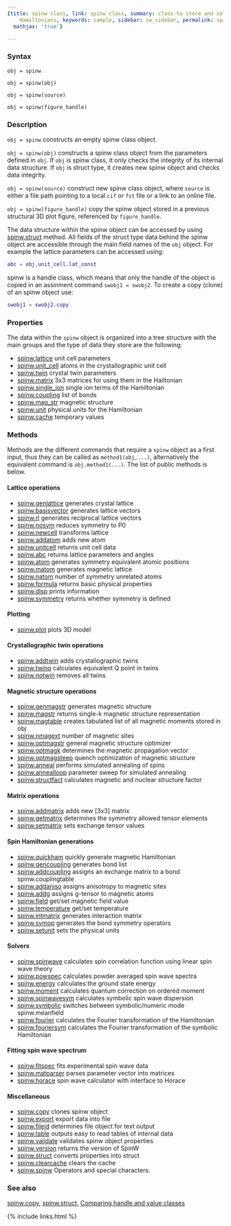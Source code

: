 ```yaml
---
{title: spinw class, link: spinw class, summary: class to store and solve magnetic
    Hamiltonians, keywords: sample, sidebar: sw_sidebar, permalink: spinw, folder: spinw,
  mathjax: 'true'}

---
```

 
### Syntax
 
`obj = spinw`
 
`obj = spinw(obj)`
 
`obj = spinw(source)`
 
`obj = spinw(figure_handle)`
 
### Description
 
`obj = spinw` constructs an empty spinw class object.
 
`obj = spinw(obj)` constructs a spinw class object from the
parameters defined in `obj`. If `obj` is spinw class, it only checks
the integrity of its internal data structure. If `obj` is struct
type, it creates new spinw object and checks data integrity.
 
`obj = spinw(source)` construct new spinw class object, where
`source` is either a file path pointing to a local `cif` or `fst`
file or a link to an online file.
 
`obj = spinw(figure_handle)` copy the spinw object stored in a
previous structural 3D plot figure, referenced by `figure_handle`.
 
 
The data structure within the spinw object can be accessed by using
[spinw.struct](spinw_struct) method. All fields of the struct type data behind the
spinw object are accessible through the main field names of the `obj`
object. For example the lattice parameters can be accessed using:
 
```matlab
abc = obj.unit_cell.lat_const
```
 
spinw is a handle class, which means that only the handle of the
object is copied in an assinment command `swobj1 = swobj2`. To create
a copy (clone) of an spinw object use:
 
```matlab
swobj1 = swobj2.copy
```
 
### Properties
 
The data within the `spinw` object is organized into a tree structure
with the main groups and the type of data they store are the
following:
 
* [spinw.lattice](spinw_lattice) unit cell parameters
* [spinw.unit_cell](spinw_unit_cell) atoms in the crystallographic unit cell
* [spinw.twin](spinw_twin) crystal twin parameters
* [spinw.matrix](spinw_matrix) 3x3 matrices for using them in the Hailtonian
* [spinw.single_ion](spinw_single_ion) single ion terms of the Hamiltonian
* [spinw.coupling](spinw_coupling) list of bonds
* [spinw.mag_str](spinw_mag_str) magnetic structure
* [spinw.unit](spinw_unit) physical units for the Hamiltonian
* [spinw.cache](spinw_cache) temporary values
 
### Methods
 
Methods are the different commands that require a `spinw` object as a
first input, thus they can be called as `method1(obj,...)`,
alternatively the equivalent command is `obj.method1(...)`. The list
of public methods is below.
 
#### Lattice operations
 
* [spinw.genlattice](spinw_genlattice) generates crystal lattice
* [spinw.basisvector](spinw_basisvector) generates lattice vectors
* [spinw.rl](spinw_rl) generates reciprocal lattice vectors
* [spinw.nosym](spinw_nosym) reduces symmetry to P0
* [spinw.newcell](spinw_newcell) transforms lattice
* [spinw.addatom](spinw_addatom) adds new atom
* [spinw.unitcell](spinw_unitcell) returns unit cell data
* [spinw.abc](spinw_abc) returns lattice parameters and angles
* [spinw.atom](spinw_atom) generates symmetry equivalent atomic positions
* [spinw.matom](spinw_matom) generates magnetic lattice
* [spinw.natom](spinw_natom) number of symmetry unrelated atoms
* [spinw.formula](spinw_formula) returns basic physical properties
* [spinw.disp](spinw_disp) prints information
* [spinw.symmetry](spinw_symmetry) returns whether symmetry is defined
    
#### Plotting
 
* [spinw.plot](spinw_plot) plots 3D model
 
#### Crystallographic twin operations
 
* [spinw.addtwin](spinw_addtwin) adds crystallographic twins
* [spinw.twinq](spinw_twinq) calculates equivalent Q point in twins
* [spinw.notwin](spinw_notwin) removes all twins
 
#### Magnetic structure operations
 
* [spinw.genmagstr](spinw_genmagstr) generates magnetic structure
* [spinw.magstr](spinw_magstr) returns single-k magnetic structure representation
* [spinw.magtable](spinw_magtable) creates tabulated list of all magnetic moments stored in obj
* [spinw.nmagext](spinw_nmagext) number of magnetic sites
* [spinw.optmagstr](spinw_optmagstr) general magnetic structure optimizer
* [spinw.optmagk](spinw_optmagk) determines the magnetic propagation vector
* [spinw.optmagsteep](spinw_optmagsteep) quench optimization of magnetic structure
* [spinw.anneal](spinw_anneal) performs simulated annealing of spins
* [spinw.annealloop](spinw_annealloop) parameter sweep for simulated annealing
* [spinw.structfact](spinw_structfact) calculates magnetic and nuclear structure factor
    
#### Matrix operations
 
* [spinw.addmatrix](spinw_addmatrix) adds new [3x3] matrix
* [spinw.getmatrix](spinw_getmatrix) determines the symmetry allowed tensor elements
* [spinw.setmatrix](spinw_setmatrix) sets exchange tensor values
    
#### Spin Hamiltonian generations
 
* [spinw.quickham](spinw_quickham) quickly generate magnetic Hamiltonian
* [spinw.gencoupling](spinw_gencoupling) generates bond list
* [spinw.addcoupling](spinw_addcoupling) assigns an exchange matrix to a bond
  spinw.couplingtable
* [spinw.addaniso](spinw_addaniso) assigns anisotropy to magnetic sites
* [spinw.addg](spinw_addg) assigns g-tensor to magnetic atoms
* [spinw.field](spinw_field) get/set magnetic field value
* [spinw.temperature](spinw_temperature) get/set temperature
* [spinw.intmatrix](spinw_intmatrix) generates interaction matrix
* [spinw.symop](spinw_symop) generates the bond symmetry operators
* [spinw.setunit](spinw_setunit) sets the physical units
    
#### Solvers
 
* [spinw.spinwave](spinw_spinwave) calculates spin correlation function using linear spin wave theory
* [spinw.powspec](spinw_powspec) calculates powder averaged spin wave spectra
* [spinw.energy](spinw_energy) calculates the ground state energy
* [spinw.moment](spinw_moment) calculates quantum correction on ordered moment
* [spinw.spinwavesym](spinw_spinwavesym) calculates symbolic spin wave dispersion
* [spinw.symbolic](spinw_symbolic) switches between symbolic/numeric mode
  spinw.meanfield
* [spinw.fourier](spinw_fourier) calculates the Fourier transformation of the Hamiltonian
* [spinw.fouriersym](spinw_fouriersym) calculates the Fourier transformation of the symbolic Hamiltonian
 
#### Fitting spin wave spectrum
 
* [spinw.fitspec](spinw_fitspec) fits experimental spin wave data
* [spinw.matparser](spinw_matparser) parses parameter vector into matrices
* [spinw.horace](spinw_horace) spin wave calculator with interface to Horace
    
#### Miscellaneous
 
* [spinw.copy](spinw_copy) clones spinw object
* [spinw.export](spinw_export) export data into file
* [spinw.fileid](spinw_fileid) determines file object for text output
* [spinw.table](spinw_table) outputs easy to read tables of internal data
* [spinw.validate](spinw_validate) validates spinw object properties
* [spinw.version](spinw_version) returns the version of SpinW
* [spinw.struct](spinw_struct) converts properties into struct
* [spinw.clearcache](spinw_clearcache) clears the cache
* [spinw.spinw](spinw_spinw) Operators and special characters.
 
### See also
 
[spinw.copy](spinw_copy), [spinw.struct](spinw_struct), [Comparing handle and value classes](https://www.google.ch/url?sa=t&rct=j&q=&esrc=s&source=web&cd=3&ved=0ahUKEwjCvbbctqTWAhVBblAKHQxnAnIQFggyMAI&url=https%3A%2F%2Fwww.mathworks.com%2Fhelp%2Fmatlab%2Fmatlab_oop%2Fcomparing-handle-and-value-classes.html&usg=AFQjCNFoN4qQdn6rPXKWkQ7aoog9G-nHgA)
 

{% include links.html %}
